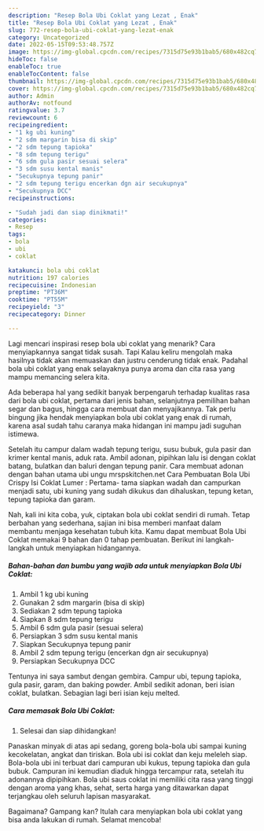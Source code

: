 ```yaml
---
description: "Resep Bola Ubi Coklat yang Lezat , Enak"
title: "Resep Bola Ubi Coklat yang Lezat , Enak"
slug: 772-resep-bola-ubi-coklat-yang-lezat-enak
category: Uncategorized
date: 2022-05-15T09:53:48.757Z
image: https://img-global.cpcdn.com/recipes/7315d75e93b1bab5/680x482cq70/bola-ubi-coklat-foto-resep-utama.jpg
hideToc: false
enableToc: true
enableTocContent: false
thumbnail: https://img-global.cpcdn.com/recipes/7315d75e93b1bab5/680x482cq70/bola-ubi-coklat-foto-resep-utama.jpg
cover: https://img-global.cpcdn.com/recipes/7315d75e93b1bab5/680x482cq70/bola-ubi-coklat-foto-resep-utama.jpg
author: Admin
authorAv: notfound
ratingvalue: 3.7
reviewcount: 6
recipeingredient:
- "1 kg ubi kuning"
- "2 sdm margarin bisa di skip"
- "2 sdm tepung tapioka"
- "8 sdm tepung terigu"
- "6 sdm gula pasir sesuai selera"
- "3 sdm susu kental manis"
- "Secukupnya tepung panir"
- "2 sdm tepung terigu encerkan dgn air secukupnya"
- "Secukupnya DCC"
recipeinstructions:

- "Sudah jadi dan siap dinikmati!"
categories:
- Resep
tags:
- bola
- ubi
- coklat

katakunci: bola ubi coklat 
nutrition: 197 calories
recipecuisine: Indonesian
preptime: "PT36M"
cooktime: "PT55M"
recipeyield: "3"
recipecategory: Dinner

---
```



Lagi mencari inspirasi resep bola ubi coklat yang menarik? Cara menyiapkannya sangat tidak susah. Tapi Kalau keliru mengolah maka hasilnya tidak akan memuaskan dan justru cenderung tidak enak. Padahal bola ubi coklat yang enak selayaknya punya aroma dan cita rasa yang mampu memancing selera kita.


Ada beberapa hal yang sedikit banyak berpengaruh terhadap kualitas rasa dari bola ubi coklat, pertama dari jenis bahan, selanjutnya pemilihan bahan segar dan bagus, hingga cara membuat dan menyajikannya. Tak perlu bingung jika hendak menyiapkan bola ubi coklat yang enak di rumah, karena asal sudah tahu caranya maka hidangan ini mampu jadi suguhan istimewa.

Setelah itu campur dalam wadah tepung terigu, susu bubuk, gula pasir dan krimer kental manis, aduk rata. Ambil adonan, pipihkan lalu isi dengan coklat batang, bulatkan dan baluri dengan tepung panir. Cara membuat adonan dengan bahan utama ubi ungu mrspskitchen.net Cara Pembuatan Bola Ubi Crispy Isi Coklat Lumer : Pertama- tama siapkan wadah dan campurkan menjadi satu, ubi kuning yang sudah dikukus dan dihaluskan, tepung ketan, tepung tapioka dan garam.


Nah, kali ini kita coba, yuk, ciptakan bola ubi coklat sendiri di rumah. Tetap berbahan yang sederhana, sajian ini bisa memberi manfaat dalam membantu menjaga kesehatan tubuh kita. Kamu dapat membuat Bola Ubi Coklat memakai 9 bahan dan 0 tahap pembuatan. Berikut ini langkah-langkah untuk menyiapkan hidangannya.

<!--inarticleads1-->

##### Bahan-bahan dan bumbu yang wajib ada untuk menyiapkan Bola Ubi Coklat:

1. Ambil 1 kg ubi kuning
1. Gunakan 2 sdm margarin (bisa di skip)
1. Sediakan 2 sdm tepung tapioka
1. Siapkan 8 sdm tepung terigu
1. Ambil 6 sdm gula pasir (sesuai selera)
1. Persiapkan 3 sdm susu kental manis
1. Siapkan Secukupnya tepung panir
1. Ambil 2 sdm tepung terigu (encerkan dgn air secukupnya)
1. Persiapkan Secukupnya DCC


Tentunya ini saya sambut dengan gembira. Campur ubi, tepung tapioka, gula pasir, garam, dan baking powder. Ambil sedikit adonan, beri isian coklat, bulatkan. Sebagian lagi beri isian keju melted. 

<!--inarticleads2-->

##### Cara memasak Bola Ubi Coklat:


1. Selesai dan siap dihidangkan!

Panaskan minyak di atas api sedang, goreng bola-bola ubi sampai kuning kecokelatan, angkat dan tiriskan. Bola ubi isi coklat dan keju meleleh siap. Bola-bola ubi ini terbuat dari campuran ubi kukus, tepung tapioka dan gula bubuk. Campuran ini kemudian diaduk hingga tercampur rata, setelah itu adonannya dipipihkan. Bola ubi saus coklat ini memiliki cita rasa yang tinggi dengan aroma yang khas, sehat, serta harga yang ditawarkan dapat terjangkau oleh seluruh lapisan masyarakat. 

Bagaimana? Gampang kan? Itulah cara menyiapkan bola ubi coklat yang bisa anda lakukan di rumah. Selamat mencoba!
